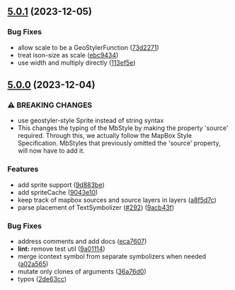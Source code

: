## [5.0.1](https://github.com/geostyler/geostyler-mapbox-parser/compare/v5.0.0...v5.0.1) (2023-12-05)


### Bug Fixes

* allow scale to be a GeoStylerFunction ([73d2271](https://github.com/geostyler/geostyler-mapbox-parser/commit/73d2271e536b14604ca222aaa9af6972014930aa))
* treat ison-size as scale ([ebc9434](https://github.com/geostyler/geostyler-mapbox-parser/commit/ebc9434443ffa4ead4d0bf0296b3422cc73aa2c4))
* use width and multiply directly ([113ef5e](https://github.com/geostyler/geostyler-mapbox-parser/commit/113ef5e8c051e4433971fd3034ff102922f74adf))

## [5.0.0](https://github.com/geostyler/geostyler-mapbox-parser/compare/v4.0.0...v5.0.0) (2023-12-04)


### ⚠ BREAKING CHANGES

* use geostyler-style Sprite instead of string syntax
* This changes the typing of the MbStyle by making
the property 'source' required. Through this, we actually follow
the MapBox Style Specification. MbStyles that previously omitted the
'source' property, will now have to add it.

### Features

* add sprite support ([9d883be](https://github.com/geostyler/geostyler-mapbox-parser/commit/9d883be90463480fc1cd71e3bce48aaf43d88405))
* add spriteCache ([9043e10](https://github.com/geostyler/geostyler-mapbox-parser/commit/9043e10a93a0394cdda2e4fcb575abefbc3e9c1e))
* keep track of mapbox sources and source layers in layers ([a8f5d7c](https://github.com/geostyler/geostyler-mapbox-parser/commit/a8f5d7c787a78dc9d59d91ac14e52ef8686c4822))
* parse placement of TextSymbolizer ([#292](https://github.com/geostyler/geostyler-mapbox-parser/issues/292)) ([9acb43f](https://github.com/geostyler/geostyler-mapbox-parser/commit/9acb43f377bca6c376155e0b6b0b9d09d9c4cc4c))


### Bug Fixes

* address comments and add docs ([eca7607](https://github.com/geostyler/geostyler-mapbox-parser/commit/eca760769e3e7c4a1b6869de7050f99c0ba97fab))
* **lint:** remove test util ([9a01114](https://github.com/geostyler/geostyler-mapbox-parser/commit/9a01114f3be74aae80c46ba622d3dfecde73851b))
* merge icontext symbol from separate symbolizers when needed ([a02a565](https://github.com/geostyler/geostyler-mapbox-parser/commit/a02a5650311723cb2d741c5a890a3b3c6b59e23e))
* mutate only clones of arguments ([36a76d0](https://github.com/geostyler/geostyler-mapbox-parser/commit/36a76d0af0560ef8fce43e63144f06d61565cf9f))
* typos ([2de63cc](https://github.com/geostyler/geostyler-mapbox-parser/commit/2de63cc64d3b7c7ad81efc6308c5fa372d6f5196))
